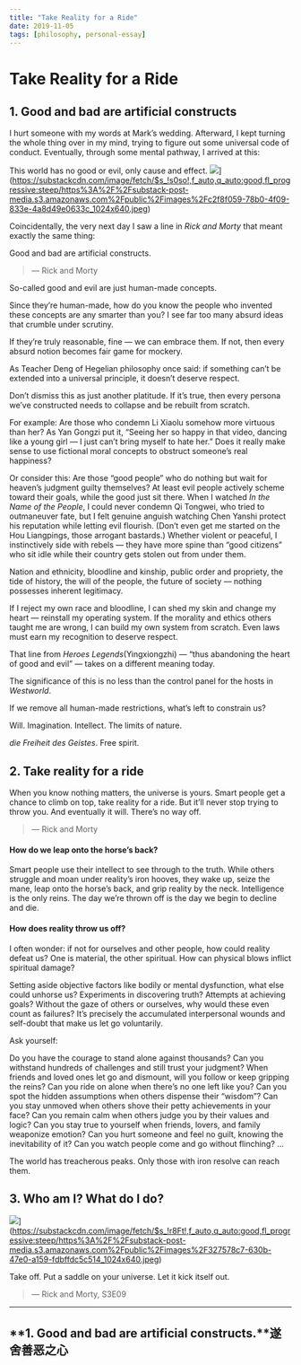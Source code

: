 ```yaml
---
title: "Take Reality for a Ride"
date: 2019-11-05
tags: [philosophy, personal-essay]
---
```


# Take Reality for a Ride

## 1. Good and bad are artificial constructs

I hurt someone with my words at Mark’s wedding. Afterward, I kept turning the whole thing over in my mind, trying to figure out some universal code of conduct. Eventually, through some mental pathway, I arrived at this:

This world has no good or evil, only cause and effect.
![](https://substack-post-media.s3.amazonaws.com/public/images/c2f8f059-78b0-4f09-833e-4a8d49e0633c_1024x640.jpeg)](https://substackcdn.com/image/fetch/$s_!s0so!,f_auto,q_auto:good,fl_progressive:steep/https%3A%2F%2Fsubstack-post-media.s3.amazonaws.com%2Fpublic%2Fimages%2Fc2f8f059-78b0-4f09-833e-4a8d49e0633c_1024x640.jpeg)

Coincidentally, the very next day I saw a line in *Rick and Morty* that meant exactly the same thing:

Good and bad are artificial constructs.

> — Rick and Morty

So-called good and evil are just human-made concepts.

Since they’re human-made, how do you know the people who invented these concepts are any smarter than you? I see far too many absurd ideas that crumble under scrutiny.

If they’re truly reasonable, fine — we can embrace them. If not, then every absurd notion becomes fair game for mockery.

As Teacher Deng of Hegelian philosophy once said: if something can’t be extended into a universal principle, it doesn’t deserve respect.

Don’t dismiss this as just another platitude. If it’s true, then every persona we’ve constructed needs to collapse and be rebuilt from scratch.

For example: Are those who condemn Li Xiaolu somehow more virtuous than her? As Yan Gongzi put it, “Seeing her so happy in that video, dancing like a young girl — I just can’t bring myself to hate her.” Does it really make sense to use fictional moral concepts to obstruct someone’s real happiness?

Or consider this: Are those “good people” who do nothing but wait for heaven’s judgment guilty themselves? At least evil people actively scheme toward their goals, while the good just sit there. When I watched *In the Name of the People*, I could never condemn Qi Tongwei, who tried to outmaneuver fate, but I felt genuine anguish watching Chen Yanshi protect his reputation while letting evil flourish. (Don’t even get me started on the Hou Liangpings, those arrogant bastards.) Whether violent or peaceful, I instinctively side with rebels — they have more spine than “good citizens” who sit idle while their country gets stolen out from under them.

Nation and ethnicity, bloodline and kinship, public order and propriety, the tide of history, the will of the people, the future of society — nothing possesses inherent legitimacy.

If I reject my own race and bloodline, I can shed my skin and change my heart — reinstall my operating system. If the morality and ethics others taught me are wrong, I can build my own system from scratch. Even laws must earn my recognition to deserve respect.

That line from *Heroes Legends*(Yingxiongzhi) — “thus abandoning the heart of good and evil” — takes on a different meaning today.

The significance of this is no less than the control panel for the hosts in *Westworld*.

If we remove all human-made restrictions, what’s left to constrain us?

Will. Imagination. Intellect. The limits of nature.

*die Freiheit des Geistes*. Free spirit.
## 2. Take reality for a ride


When you know nothing matters, the universe is yours. Smart people get a chance to climb on top, take reality for a ride. But it’ll never stop trying to throw you. And eventually it will. There’s no way off.

> — Rick and Morty

#### How do we leap onto the horse’s back?

Smart people use their intellect to see through to the truth. While others struggle and moan under reality’s iron hooves, they wake up, seize the mane, leap onto the horse’s back, and grip reality by the neck. Intelligence is the only reins. The day we’re thrown off is the day we begin to decline and die.
#### How does reality throw us off?

I often wonder: if not for ourselves and other people, how could reality defeat us? One is material, the other spiritual. How can physical blows inflict spiritual damage?

Setting aside objective factors like bodily or mental dysfunction, what else could unhorse us? Experiments in discovering truth? Attempts at achieving goals? Without the gaze of others or ourselves, why would these even count as failures? It’s precisely the accumulated interpersonal wounds and self-doubt that make us let go voluntarily.

Ask yourself:

Do you have the courage to stand alone against thousands? Can you withstand hundreds of challenges and still trust your judgment? When friends and loved ones let go and dismount, will you follow or keep gripping the reins? Can you ride on alone when there’s no one left like you? Can you spot the hidden assumptions when others dispense their “wisdom”? Can you stay unmoved when others shove their petty achievements in your face? Can you remain calm when others judge you by their values and logic? Can you stay true to yourself when friends, lovers, and family weaponize emotion? Can you hurt someone and feel no guilt, knowing the inevitability of it? Can you watch people come and go without flinching? …

The world has treacherous peaks. Only those with iron resolve can reach them.
## 3. Who am I? What do I do?
![](https://substack-post-media.s3.amazonaws.com/public/images/327578c7-630b-47e0-a159-fdbffdc5c514_1024x640.jpeg)](https://substackcdn.com/image/fetch/$s_!r8Ft!,f_auto,q_auto:good,fl_progressive:steep/https%3A%2F%2Fsubstack-post-media.s3.amazonaws.com%2Fpublic%2Fimages%2F327578c7-630b-47e0-a159-fdbffdc5c514_1024x640.jpeg)


Take off. Put a saddle on your universe. Let it kick itself out.

> — Rick and Morty, S3E09

---

## **1. Good and bad are artificial constructs.**遂舍善恶之心
